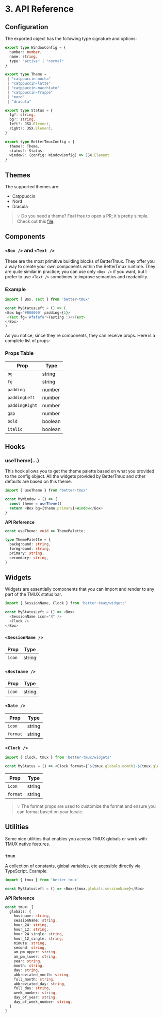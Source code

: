 # 3. API Reference

## Configuration
The exported object has the following type signature and options:
```typescript
export type WindowConfig = {
  number: number,
  name: string,
  type: "active" | "normal" 
}

export type Theme = 
 | "catppuccin-mocha"
 | "catppuccin-latte"
 | "catppuccin-macchiato"
 | "catppuccin-frappe"
 | "nord"
 | "dracula"

export type Status = {
  fg?: string,
  bg?: string,
  left?: JSX.Element,
  right?: JSX.Element,
}

export type BetterTmuxConfig = {
  theme?: Theme, 
  status?: Status,
  window?: (config: WindowConfig) => JSX.Element
}
```

## Themes
The supported themes are:
  - Catppuccin
  - Nord
  - Dracula

> 💡 Do you need a theme? Feel free to open a PR; it's pretty simple. Check out this [file](https://github.com/bettervim/better-tmux/blob/main/packages/lib/src/hooks/use-theme.ts).

## Components
### `<Box />` and `<Text />`

These are the most primitive building blocks of BetterTmux. They offer you a way to create your own components within the BetterTmux runtime.
They are quite similar in practice; you can use only `<Box />` if you want, but I prefer to use `<Text />` sometimes to improve semantics and readability.

### Example

```typescript
import { Box, Text } from 'better-tmux'

const MyStatusLeft = () => (
<Box bg='#000000' padding={1}>
 <Text fg='#fafafa'>Testing :)</Text>
</Box>
)
```

As you notice, since they're components, they can receive props. Here is a complete list of props:

### Props Table

| Prop           | Type    |
| -------------- | ------- |
| `bg`           | string  |
| `fg`           | string  |
| `padding`      | number  |
| `paddingLeft`  | number  |
| `paddingRight` | number  |
| `gap`          | number  |
| `bold`         | boolean |
| `italic`       | boolean |

## Hooks
### useTheme(...)
This hook allows you to get the theme palette based on what you provided to the config object. All the widgets provided by BetterTmux and other defaults are based on this theme.
```typescript
import { useTheme } from 'better-tmux'

const MyWindow = () => {
  const theme = useTheme()
  return <Box bg={theme.primary}>Window</Box>
}
```
**API Reference**
```typescript
const useTheme: void => ThemePalette;

type ThemePalette = {
  background: string,
  foreground: string,
  primary: string,
  secondary: string,
}
```
## Widgets
Widgets are essentially components that you can import and render to any part of the TMUX status bar. 

```typescript
import { SessionName, Clock } from 'better-tmux/widgets'

const MyStatusLeft = () => <Box>
  <SessionName icon="X" />
  <Clock />
</Box>
```

### `<SessionName />`
| Prop           | Type    |
| -------------- | ------- |
| `icon`         | string  |


### `<Hostname />`

| Prop           | Type    |
| -------------- | ------- |
| `icon`         | string  |

### `<Date />`
| Prop           | Type    |
| -------------- | ------- |
| `icon`         | string  |
| `format`       | string  |

### `<Clock />`
```typescript
import { Clock, tmux } from 'better-tmux/widgets'

const MyStatus = () => <Clock format={`${tmux.globals.month}-${tmux.globals.day}-${tmux.globals.year}`} />
```
| Prop           | Type    |
| -------------- | ------- |
| `icon`         | string  |
| `format`       | string  |

> 💡 The format props are used to customize the format and ensure you can format based on your locale.

## Utilities
Some nice utilities that enables you access TMUX globals or work with TMUX native features.
### `tmux` 
A collection of constants, global variables, etc acessible directly via TypeScript. Example:
```typescript
import { tmux } from 'better-tmux'

const MyStatusLeft = () => <Box>{tmux.globals.sessionName}</Box>
```
**API Reference**
```typescript
const tmux: {
  globals: {  
    hostname: string,
    sessionName: string,
    hour_24: string,
    hour_12: string,
    hour_24_single: string,
    hour_12_single: string,
    minute: string,
    second: string,
    am_pm_upper: string,
    am_pm_lower: string,
    year: string, 
    month: string, 
    day: string, 
    abbreviated_month: string, 
    full_month: string, 
    abbreviated_day: string, 
    full_day: string, 
    week_number: string, 
    day_of_year: string, 
    day_of_week_number: string,
  }
}
```
